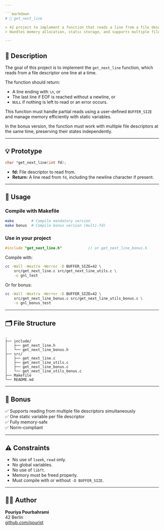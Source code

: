 ```yaml
---

```markdown
# 📄 get_next_line

> 42 project to implement a function that reads a line from a file descriptor.  
> Handles memory allocation, static storage, and supports multiple file descriptors (bonus).

---
```


## 🧠 Description

The goal of this project is to implement the `get_next_line` function, which reads from a file descriptor one line at a time.

The function should return:
- A line ending with `\n`, or
- The last line if EOF is reached without a newline, or
- `NULL` if nothing is left to read or an error occurs.

This function must handle partial reads using a user-defined `BUFFER_SIZE` and manage memory efficiently with static variables.

In the bonus version, the function must work with multiple file descriptors at the same time, preserving their states independently.

---

## 💡 Prototype

```c
char *get_next_line(int fd);
```

- **fd:** File descriptor to read from.
- **Return:** A line read from `fd`, including the newline character if present.

---

## 🧰 Usage

### Compile with Makefile

```bash
make        # Compile mandatory version
make bonus  # Compile bonus version (multi-fd)
```

### Use in your project

```c
#include "get_next_line.h"            // or get_next_line_bonus.h
```

Compile with:

```bash
cc -Wall -Wextra -Werror -D BUFFER_SIZE=42 \
	src/get_next_line.c src/get_next_line_utils.c \
	-o gnl_test
```

Or for bonus:

```bash
cc -Wall -Wextra -Werror -D BUFFER_SIZE=42 \
	src/get_next_line_bonus.c src/get_next_line_utils_bonus.c \
	-o gnl_bonus_test
```

---

## 🗂 File Structure

```
.
├── include/
│   ├── get_next_line.h
│   └── get_next_line_bonus.h
├── src/
│   ├── get_next_line.c
│   ├── get_next_line_utils.c
│   ├── get_next_line_bonus.c
│   └── get_next_line_utils_bonus.c
├── Makefile
└── README.md
```

---

## 🌟 Bonus

✅ Supports reading from multiple file descriptors simultaneously  
✅ One static variable per file descriptor  
✅ Fully memory-safe  
✅ Norm-compliant

---

## ⚠️ Constraints

- No use of `lseek`, `read` only.
- No global variables.
- No use of `libft`.
- Memory must be freed properly.
- Must compile with or without `-D BUFFER_SIZE`.

---

## 👨‍💻 Author

**Pouriya Pourbahrami**  
42 Berlin  
[github.com/pourist](https://github.com/pourist)

```
